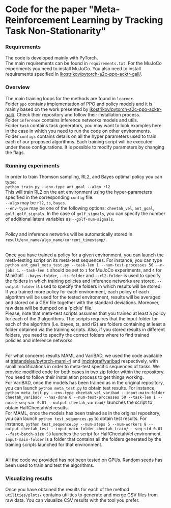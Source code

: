 # Code for the paper "Meta-Reinforcement Learning by Tracking Task Non-Stationarity"

### Requirements
The code is developed mainly with PyTorch. <br>
The main requirements can be found in `requirements.txt`.
For the MuJoCo experiments you need to install MuJoCo.
You also need to install requirements specified in [ikostrikov/pytorch-a2c-ppo-acktr-gail/](https://github.com/ikostrikov/pytorch-a2c-ppo-acktr-gail/).

### Overview
The main training loops for the methods are found in `learner`.  <br>
Folder `ppo` contains implementation of PPO and policy models 
and it is mainly based on the work presented by [ikostrikov/pytorch-a2c-ppo-acktr-gail/](https://github.com/ikostrikov/pytorch-a2c-ppo-acktr-gail/). 
Check their repository and follow their installation process. <br>
Folder `inference` contains inference networks models and utils.  <br>
Folder `task` contains task generators, you may want to look examples
here in the case in which you need to run the code on other environments. <br> 
Folder `configs` contains details on all the hyper parameters used 
to train each of our proposed algorithms. Each training script will be 
executed under these configurations. It is possible to modify parameters 
by changing the flags. <br>

### Running experiments
In order to train Thomson sampling, RL2, and Bayes optimal policy you can type: <br>
`python train.py --env-type ant_goal --algo rl2` <br>
This will train RL2 on the ant environment using the hyper-parameters specified in the corresponding `config` file. <br>
`--algo` may be `rl2`, `ts`, `bayes`. <br>
`--env-type` may be one of the following options: `cheetah_vel`, `ant_goal`, `golf`, `golf_signals`. In the case
of `golf_signals`, you can specify the number of additional latent variables as `--golf-num-signals`. <br> <br>

Policy and inference networks will be automatically stored in `result/env_name/algo_name/current_timestamp/`.<br> <br>

Once you have trained a policy for a given environment, you can launch the meta-testing script on its meta-test
sequences. For instance, you can type `python ant_goal_meta_test.py --task-len 1 --num-test-processes 50 --n-jobs 1`. 
`--task-len 1` should be set to `1` for MuJoCo experiments, and `4` for MiniGolf. `--bayes-folder`, `--ts-folder` and 
`--rl2-folder` is used to specify the folders in which training policies and inference networks are stored.
`--output-folder` is used to specify the folders in which results will be stored. <br>
If you trained more policy for each environment, each policy of each algorithm will be used for the tested 
environment, results will be averaged and stored on a CSV file together with the standard deviations. Moreover,
raw data will be dumped on a 'pickle' file. <br>
Please, note that meta-test scripts assumes that you trained at least a policy for each of the 3 algorithms.
The scripts requires that the input folder for each of the algorithm (i.e. bayes, ts, and rl2) are folders
containing at least a folder obtained via the training scripts. 
Also, if you stored results in different folders, you need to specify the correct folders where to find trained
policies and inference networks. 
<br> <br>

For what concerns results MAML and VariBAD, we used the code available at
[tristandeleu/pytorch-maml-rl](https://github.com/tristandeleu/pytorch-maml-rl) and 
[lmzintgraf/varibad](https://github.com/lmzintgraf/varibad) respectively, with small modifications in order to meta-test
specific sequences of tasks. We provide modified code for both cases in two zip folder within the repository.
You need to follow their installation process to get things working. <br>
For VariBAD, once the models has been trained as in the original repository, you can launch 
`python meta_test.py` to obtain test results. 
For instance, `python meta_test.py --env-type cheetah_vel_varibad --input-main-folder cheetah_varibad/ --has-done 0 --num-test-processes 50 --task-len 1 --noise-seq-var 0.01 --output cheetah_varibad/`
launches the script to obtain HalfCheetahVel results. <br>
For MAML, once the models has been trained as in the original repository, you can launch 
`python test_sequences.py` to obtain test results.
For instance, `python test_sequence.py --num-steps 5 --num-workers 8 --output cheetah_test --input-main-folder cheetah_train/ --seq-std 0.01 --fast-batch-size 50`
launches the script for HalfCheetahVel environment. `input-main-folder` is a folder that contains all the folders 
generated by the training scripts launched for that environment.
<br> <br> 
 
All the code we provided has not been tested on GPUs. 
Random seeds has been used to train and test the algorithms. 

### Visualizing results
Once you have obtained the results for each of the method `utilities/plots/` contains utilities to generate and merge
CSV files from raw data. You can visualize CSV results with the tool you prefer. 









